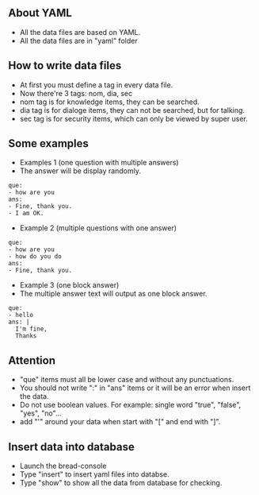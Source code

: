 ## About YAML
* All the data files are based on YAML.
* All the data files are in "yaml" folder

## How to write data files
* At first you must define a tag in every data file. 
 * Now there're 3 tags: nom, dia, sec
 * nom tag is for knowledge items, they can be searched. 
 * dia tag is for dialoge items, they can not be searched, but for talking.
 * sec tag is for security items, which can only be viewed by super user.

## Some examples
* Examples 1 (one question with multiple answers)
 * The answer will be display randomly. 
```
que:
- how are you
ans:
- Fine, thank you.
- I am OK.
```
* Example 2 (multiple questions with one answer)
```
que:
- how are you
- how do you do
ans:
- Fine, thank you.
```
* Example 3 (one block answer)
 * The multiple answer text will output as one block answer.
```
que:
- hello
ans: |
  I'm fine, 
  Thanks
```

## Attention
* "que" items must all be lower case and without any punctuations. 
* You should not write ":" in "ans" items or it will be an error when insert the data. 
* Do not use boolean values. For example: single word "true", "false", "yes", "no"...
* add "'" around your data when start with "[" and end with "]".

## Insert data into database
* Launch the bread-console
* Type "insert" to insert yaml files into databse. 
* Type "show" to show all the data from database for checking.
